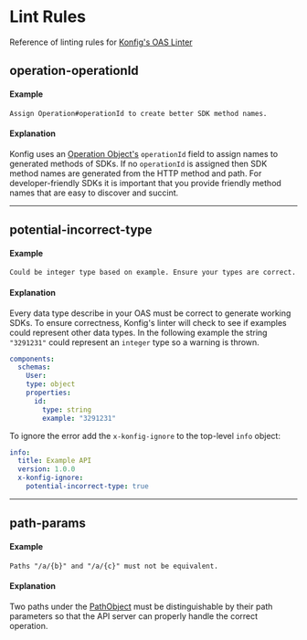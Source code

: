 # Lint Rules

Reference of linting rules for [Konfig's OAS Linter](https://www.npmjs.com/package/konfig-spectral-ruleset)

## operation-operationId

#### Example

```
Assign Operation#operationId to create better SDK method names.
```

#### Explanation

Konfig uses an [Operation Object's](https://swagger.io/specification/#operation-object) `operationId`
field to assign names to generated methods of SDKs. If no `operationId` is
assigned then SDK method names are generated from the HTTP method and path. For
developer-friendly SDKs it is important that you provide friendly method names
that are easy to discover and succint.

---

## potential-incorrect-type

#### Example

```
Could be integer type based on example. Ensure your types are correct.
```

#### Explanation

Every data type describe in your OAS must be correct to generate working SDKs. To ensure correctness,
Konfig's linter will check to see if examples could represent other data types.
In the following example the string `"3291231"` could represent an `integer`
type so a warning is thrown.

```yaml
components:
  schemas:
    User:
    type: object
    properties:
      id:
        type: string
        example: "3291231"
```

To ignore the error add the `x-konfig-ignore` to the top-level `info` object:

```yaml
info:
  title: Example API
  version: 1.0.0
  x-konfig-ignore:
    potential-incorrect-type: true
```

---

## path-params

#### Example

```
Paths "/a/{b}" and "/a/{c}" must not be equivalent.
```

#### Explanation

Two paths under the [PathObject](https://swagger.io/specification/#paths-object)
must be distinguishable by their path parameters so that the API server can
properly handle the correct operation.
